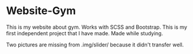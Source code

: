 # Website-Gym
This is my website about gym.
Works with SCSS and Bootstrap.
This is my first independent project that I have made. Made while studying.

Two pictures are missing from .img/slider/ because it didn't transfer well.

